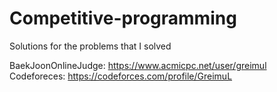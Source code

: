 # Competitive-programming
Solutions for the problems that I solved

BaekJoonOnlineJudge: https://www.acmicpc.net/user/greimul   
Codeforeces: https://codeforces.com/profile/GreimuL
